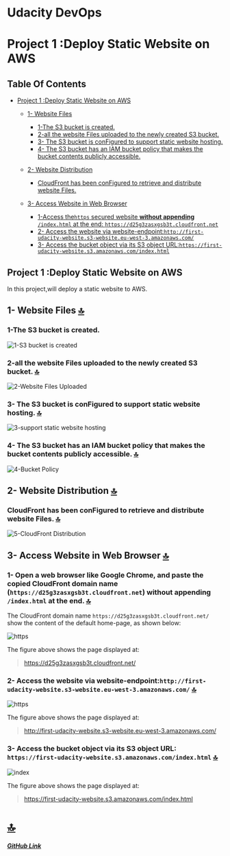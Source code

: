 # Udacity DevOps
# Project 1 :Deploy Static Website on AWS
## Table Of Contents
* [Project 1 :Deploy Static Website on AWS](#project-1-deploy-static-website-on-aws)
  * [1- Website Files](#1--website-files)
    * [1-The S3 bucket is created.](#1-the-s3-bucket-is-created)
    * [2-all the website Files uploaded to the newly created S3 bucket.](#2-all-the-website-files-uploaded-to-the-newly-created-s3-bucket)
    * [3- The S3 bucket is conFigured to support static website hosting.](#3--the-s3-bucket-is-configured-to-support-static-website-hosting)
    * [4- The S3 bucket has an IAM bucket policy that makes the bucket contents publicly accessible.](#4--the-s3-bucket-has-an-iam-bucket-policy-that-makes-the-bucket-contents-publicly-accessible)
    
  * [2- Website Distribution](#2--website-distribution)
    * [CloudFront has been conFigured to retrieve and distribute website Files.](#cloudfront-has-been-configured-to-retrieve-and-distribute-website-files)
  * [3- Access Website in Web Browser](#3--access-website-in-web-browser)
    * [1-Access the`https` secured website **without appending** `/index.html` at the end: `https://d25g3zasxgsb3t.cloudfront.net`](#1--open-a-web-browser-like-google-chrome-and-paste-the-copied-cloudfront-domain-name-httpsd25g3zasxgsb3tcloudfrontnet-without-appending-indexhtml-at-the-end-)
    * [2- Access the website via website-endpoint:`http://first-udacity-website.s3-website.eu-west-3.amazonaws.com/`](#2--access-the-website-via-website-endpointhttpfirst-udacity-websites3-websiteeu-west-3amazonawscom)
    * [3- Access the bucket object via its S3 object URL:`https://first-udacity-website.s3.amazonaws.com/index.html`](#3--access-the-bucket-object-via-its-s3-object-url-httpsfirst-udacity-websites3amazonawscomindexhtml)
    
## Project 1 :Deploy Static Website on AWS
 In this project,will deploy a static website to AWS.

 ## 1- Website Files [🔝](#udacity-devops)
 ### 1-The S3 bucket is created.

 ![1-S3 bucket is created](./image/1-S3BucketIsCreated.jpg)

 ### 2-all the website Files uploaded to the newly created S3 bucket. [🔝](#udacity-devops)
 ![2-Website Files Uploaded](./image/2-WebsiteFilesUploaded.jpg)

 ### 3- The S3 bucket is conFigured to support static website hosting. [🔝](#udacity-devops)

 ![3-support static website hosting](./image/3-SupportStaticWebsiteHosting.jpg)

### 4- The S3 bucket has an IAM bucket policy that makes the bucket contents publicly accessible. [🔝](#udacity-devops)

 ![4-Bucket Policy](./image/4-BucketPolicy.jpg)


## 2- Website Distribution [🔝](#udacity-devops)

 ### CloudFront has been conFigured to retrieve and distribute website Files. [🔝](#udacity-devops)

 ![5-CloudFront Distribution](./image/5-CloudFrontDistribution.jpg)

## 3- Access Website in Web Browser [🔝](#udacity-devops)

 ### 1- Open a web browser like Google Chrome, and paste the copied CloudFront domain name (`https://d25g3zasxgsb3t.cloudfront.net`) **without appending** `/index.html` at the end. [🔝](#udacity-devops) <br>
The CloudFront domain name  `https://d25g3zasxgsb3t.cloudfront.net/` show the content of the default home-page, as shown below:

![https](./image/https.jpg)

The figure above shows the page displayed at: 

> https://d25g3zasxgsb3t.cloudfront.net/

### 2- Access the website via website-endpoint:`http://first-udacity-website.s3-website.eu-west-3.amazonaws.com/` [🔝](#udacity-devops)

![https](./image/http.jpg)

The figure above shows the page displayed at:

> http://first-udacity-website.s3-website.eu-west-3.amazonaws.com/

### 3- Access the bucket object via its S3 object URL: `https://first-udacity-website.s3.amazonaws.com/index.html` [🔝](#udacity-devops)

![index](./image/index.jpg)

The figure above shows the page displayed at:

> https://first-udacity-website.s3.amazonaws.com/index.html

# [🔝](#udacity-devops)
***[GitHub Link](https://github.com/mohamedelfal/UdacityDevOps/)***
